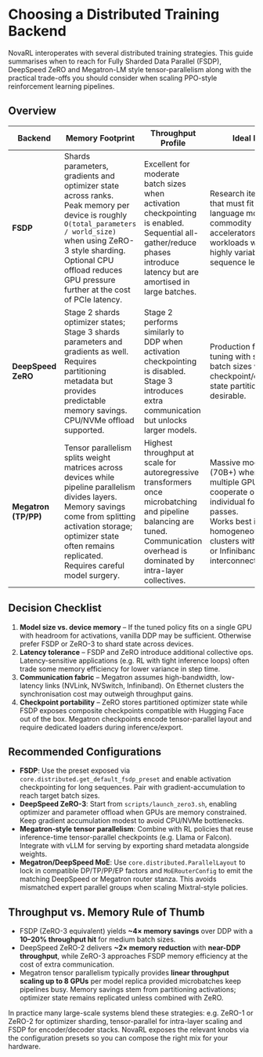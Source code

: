 # Choosing a Distributed Training Backend

NovaRL interoperates with several distributed training strategies. This guide
summarises when to reach for Fully Sharded Data Parallel (FSDP), DeepSpeed ZeRO
and Megatron-LM style tensor-parallelism along with the practical trade-offs you
should consider when scaling PPO-style reinforcement learning pipelines.

## Overview

| Backend            | Memory Footprint                                                                                                             | Throughput Profile                                                                                               | Ideal For                                                                                                   |
|--------------------|------------------------------------------------------------------------------------------------------------------------------|-------------------------------------------------------------------------------------------------------------------|-------------------------------------------------------------------------------------------------------------|
| **FSDP**           | Shards parameters, gradients and optimizer state across ranks.<br>Peak memory per device is roughly ``O(total_parameters / world_size)`` when using ZeRO-3 style sharding.<br>Optional CPU offload reduces GPU pressure further at the cost of PCIe latency. | Excellent for moderate batch sizes when activation checkpointing is enabled.<br>Sequential all-gather/reduce phases introduce latency but are amortised in large batches. | Research iterations that must fit a large language model on commodity accelerators, or workloads with highly variable sequence lengths. |
| **DeepSpeed ZeRO** | Stage 2 shards optimizer states; Stage 3 shards parameters and gradients as well.<br>Requires partitioning metadata but provides predictable memory savings.<br>CPU/NVMe offload supported. | Stage 2 performs similarly to DDP when activation checkpointing is disabled.<br>Stage 3 introduces extra communication but unlocks larger models. | Production fine-tuning with stable batch sizes where checkpoint/optimizer state partitioning is desirable. |
| **Megatron (TP/PP)** | Tensor parallelism splits weight matrices across devices while pipeline parallelism divides layers.<br>Memory savings come from splitting activation storage; optimizer state often remains replicated.<br>Requires careful model surgery. | Highest throughput at scale for autoregressive transformers once microbatching and pipeline balancing are tuned.<br>Communication overhead is dominated by intra-layer collectives. | Massive models (70B+) where multiple GPUs must cooperate on individual forward passes.<br>Works best in homogeneous clusters with NVLink or Infiniband interconnects. |

## Decision Checklist

1. **Model size vs. device memory** – If the tuned policy fits on a single GPU
   with headroom for activations, vanilla DDP may be sufficient. Otherwise
   prefer FSDP or ZeRO-3 to shard state across devices.
2. **Latency tolerance** – FSDP and ZeRO introduce additional collective ops.
   Latency-sensitive applications (e.g. RL with tight inference loops) often
   trade some memory efficiency for lower variance in step time.
3. **Communication fabric** – Megatron assumes high-bandwidth, low-latency links
   (NVLink, NVSwitch, Infiniband). On Ethernet clusters the synchronisation cost
   may outweigh throughput gains.
4. **Checkpoint portability** – ZeRO stores partitioned optimizer state while
   FSDP exposes composite checkpoints compatible with Hugging Face out of the
   box. Megatron checkpoints encode tensor-parallel layout and require dedicated
   loaders during inference/export.

## Recommended Configurations

- **FSDP**: Use the preset exposed via `core.distributed.get_default_fsdp_preset`
  and enable activation checkpointing for long sequences. Pair with
  gradient-accumulation to reach target batch sizes.
- **DeepSpeed ZeRO-3**: Start from `scripts/launch_zero3.sh`, enabling optimizer
  and parameter offload when GPUs are memory constrained. Keep gradient
  accumulation modest to avoid CPU/NVMe bottlenecks.
- **Megatron-style tensor parallelism**: Combine with RL policies that reuse
  inference-time tensor-parallel checkpoints (e.g. Llama or Falcon). Integrate
  with vLLM for serving by exporting shard metadata alongside weights.
- **Megatron/DeepSpeed MoE**: Use `core.distributed.ParallelLayout` to lock in
  compatible DP/TP/PP/EP factors and `MoERouterConfig` to emit the matching
  DeepSpeed or Megatron router stanza.  This avoids mismatched expert parallel
  groups when scaling Mixtral-style policies.

## Throughput vs. Memory Rule of Thumb

- FSDP (ZeRO-3 equivalent) yields **~4× memory savings** over DDP with a
  **10–20% throughput hit** for medium batch sizes.
- DeepSpeed ZeRO-2 delivers **~2× memory reduction** with **near-DDP throughput**,
  while ZeRO-3 approaches FSDP memory efficiency at the cost of extra
  communication.
- Megatron tensor parallelism typically provides **linear throughput scaling up
  to 8 GPUs** per model replica provided microbatches keep pipelines busy. Memory
  savings stem from partitioning activations; optimizer state remains replicated
  unless combined with ZeRO.

In practice many large-scale systems blend these strategies: e.g. ZeRO-1 or
ZeRO-2 for optimizer sharding, tensor-parallel for intra-layer scaling and FSDP
for encoder/decoder stacks. NovaRL exposes the relevant knobs via the
configuration presets so you can compose the right mix for your hardware.

